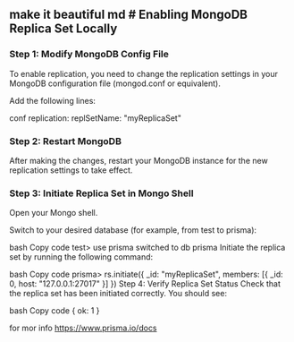 ## make it beautiful md # Enabling MongoDB Replica Set Locally

### Step 1: Modify MongoDB Config File

To enable replication, you need to change the replication settings in your MongoDB configuration file (mongod.conf or equivalent).

Add the following lines:

conf
replication:
  replSetName: "myReplicaSet"
### Step 2: Restart MongoDB
After making the changes, restart your MongoDB instance for the new replication settings to take effect.

### Step 3: Initiate Replica Set in Mongo Shell
Open your Mongo shell.

Switch to your desired database (for example, from test to prisma):

bash
Copy code
test> use prisma
switched to db prisma
Initiate the replica set by running the following command:

bash
Copy code
prisma> rs.initiate({
  _id: "myReplicaSet",
  members: [{ _id: 0, host: "127.0.0.1:27017" }]
})
Step 4: Verify Replica Set Status
Check that the replica set has been initiated correctly. You should see:

bash
Copy code
{ ok: 1 }


for mor info https://www.prisma.io/docs
